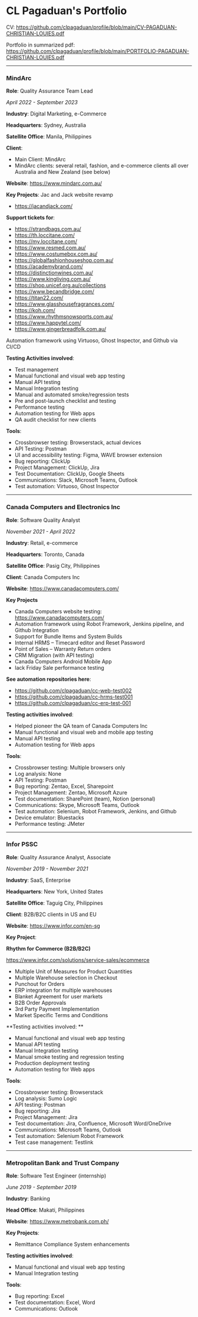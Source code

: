 # CL Pagaduan's Portfolio

CV: https://github.com/clpagaduan/profile/blob/main/CV-PAGADUAN-CHRISTIAN-LOUIES.pdf

Portfolio in summarized pdf:
https://github.com/clpagaduan/profile/blob/main/PORTFOLIO-PAGADUAN-CHRISTIAN-LOUIES.pdf


-------------------------------------------------------------------------

**<h3>MindArc</h3>**

**Role**: Quality Assurance Team Lead

_April 2022 - September 2023_

**Industry**: Digital Marketing, e-Commerce

**Headquarters**: Sydney, Australia

**Satellite Office**: Manila, Philippines

**Client**: 
- Main Client: MindArc
- MindArc clients: several retail, fashion, and e-commerce clients all over Australia and New Zealand (see below)

**Website**: https://www.mindarc.com.au/

**Key Projects**:
Jac and Jack website revamp
- https://jacandjack.com/

**Support tickets for**:
- https://strandbags.com.au/
- https://th.loccitane.com/
- https://my.loccitane.com/
- https://www.resmed.com.au/
- https://www.costumebox.com.au/
- https://globalfashionhouseshop.com.au/
- https://academybrand.com/
- https://distinctionwines.com.au/
- https://www.kingliving.com.au/
- https://shop.unicef.org.au/collections
- https://www.becandbridge.com/
- https://titan22.com/
- https://www.glasshousefragrances.com/
- https://koh.com/
- https://www.rhythmsnowsports.com.au/
- https://www.happytel.com/
- https://www.gingerbreadfolk.com.au/

Automation framework using Virtuoso, Ghost Inspector, and Github via CI/CD

**Testing Activities involved**:

- Test management
- Manual functional and visual web app testing
- Manual API testing
- Manual Integration testing
- Manual and automated smoke/regression tests
- Pre and post-launch checklist and testing
- Performance testing
- Automation testing for Web apps
- QA audit checklist for new clients

**Tools**:

- Crossbrowser testing: Browserstack, actual devices
- API Testing: Postman
- UI and accessibility testing: Figma, WAVE browser extension
- Bug reporting: ClickUp
- Project Management: ClickUp, Jira
- Test Documentation: ClickUp, Google Sheets
- Communications: Slack, Microsoft Teams, Outlook
- Test automation: Virtuoso, Ghost Inspector

-------------------------------------------------------------------------


**<h3>Canada Computers and Electronics Inc</h3>**

**Role**: Software Quality Analyst

_November 2021 - April 2022_

**Industry**: Retail, e-commerce

**Headquarters**: Toronto, Canada

**Satellite Office**: Pasig City, Philippines

**Client**: Canada Computers Inc

**Website**: https://www.canadacomputers.com/ 

**Key Projects**

- Canada Computers website testing: https://www.canadacomputers.com/
- Automation framework using Robot Framework, Jenkins pipeline, and Github Integration
- Support for Bundle Items and System Builds
- Internal HRMS – Timecard editor and Reset Password
- Point of Sales – Warranty Return orders
- CRM Migration (with API testing)
- Canada Computers Android Mobile App
- lack Friday Sale performance testing

**See automation repositories here**:
- https://github.com/clpagaduan/cc-web-test002
- https://github.com/clpagaduan/cc-hrms-test001
- https://github.com/clpagaduan/cc-erp-test-001

**Testing activities involved**:

- Helped pioneer the QA team of Canada Computers Inc
- Manual functional and visual web and mobile app testing
- Manual API testing
- Automation testing for Web apps

**Tools**:

- Crossbrowser testing: Multiple browsers only
- Log analysis: None
- API Testing: Postman
- Bug reporting: Zentao, Excel, Sharepoint
- Project Management: Zentao, Microsoft Azure
- Test documentation: SharePoint (team), Notion (personal)
- Communications: Skype, Microsoft Teams, Outlook
- Test automation: Selenium, Robot Framework, Jenkins, and Github
- Device emulator: Bluestacks
- Performance testing: JMeter


-------------------------------------------------------------------------


**<h3>Infor PSSC </h3>**

**Role**: Quality Assurance Analyst, Associate

_November 2019 - November 2021_

**Industry**: SaaS, Enterprise

**Headquarters**: New York, United States

**Satellite Office**: Taguig City, Philippines

**Client**: B2B/B2C clients in US and EU

**Website**: https://www.infor.com/en-sg

**Key Project**:

**Rhythm for Commerce (B2B/B2C)** 

https://www.infor.com/solutions/service-sales/ecommerce

- Multiple Unit of Measures for Product Quantities
- Multiple Warehouse selection in Checkout
- Punchout for Orders
- ERP integration for multiple warehouses
- Blanket Agreement for user markets
- B2B Order Approvals
- 3rd Party Payment Implementation
- Market Specific Terms and Conditions

**Testing activities involved:
**
- Manual functional and visual web app testing
- Manual API testing
- Manual Integration testing
- Manual smoke testing and regression testing
- Production deployment testing
- Automation testing for Web apps

**Tools**:

- Crossbrowser testing: Browserstack
- Log analysis: Sumo Logic
- API testing: Postman
- Bug reporting: Jira
- Project Management: Jira
- Test documentation: Jira, Confluence, Microsoft Word/OneDrive
- Communications: Microsoft Teams, Outlook
- Test automation: Selenium Robot Framework
- Test case management: Testlink


-------------------------------------------------------------------------


**<h3>Metropolitan Bank and Trust Company</h3>**

**Role**: Software Test Engineer (internship)

_June 2019 - September 2019_

**Industry**: Banking

**Head Office**: Makati, Philippines

**Website**: https://www.metrobank.com.ph/


**Key Projects**:
- Remittance Compliance System enhancements

**Testing activities involved**:
- Manual functional and visual web app testing
- Manual Integration testing

**Tools**:
- Bug reporting: Excel
- Test documentation: Excel, Word
- Communications: Outlook

